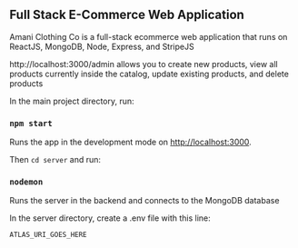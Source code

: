 ## Full Stack E-Commerce Web Application

Amani Clothing Co is a full-stack ecommerce web application that runs on ReactJS, MongoDB, Node, Express, and StripeJS

http://localhost:3000/admin allows you to create new products, view all products currently inside the catalog, update existing products, and delete products

In the main project directory, run:

### `npm start`

Runs the app in the development mode on [http://localhost:3000](http://localhost:3000).

Then `cd server` and run:

### `nodemon`

Runs the server in the backend and connects to the MongoDB database

In the server directory, create a .env file with this line:

```
ATLAS_URI_GOES_HERE
```



